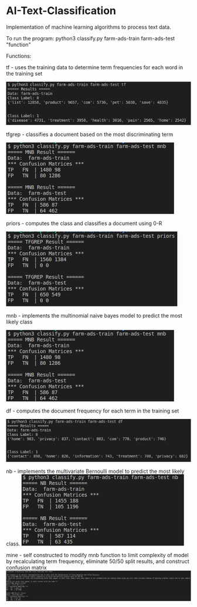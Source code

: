 # AI-Text-Classification
Implementation of machine learning algorithms to process text data.

To run the program: python3 classify.py farm-ads-train farm-ads-test "function"

Functions:
          
   tf - uses the training data to determine term frequencies for each word in the training set
   
   ![Term Frequency](/tf.png)
       
          
   tfgrep - classifies a document based on the most discriminating term
   
   ![Term Frequency classifying most discriminating](/mnb.png)
   
   
   priors - computes the class and classifies a document using 0-R             
   
   ![0-R Classification](/priors.png)

          
   mnb - implements the multinomial naive bayes model to predict the most likely class
       
   ![Multinomial naive bayes matrix](/mnb.png)
          
   
   df - computes the document frequency for each term in the training set
   
   ![Document Frequency](/df.png)

   
   nb - implements the multivariate Bernoulli model to predict the most likely class. 
   ![Mulivariate Bernoulli model](/nb.png)
  
   
   mine - self constructed to modify mnb function to limit complexity of model by recalculating term frequency, eliminate 50/50 split results, and construct confusion matrix  
   ![Personal function](/mine.png)

